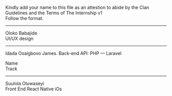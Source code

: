 Kindly add your name to this file as an attestion to abide by the Clan Guidelines and the Terms of The Internship v1
<br/> Follow the format.<br/> 
___
Oloko Babajide  <br/>
UI/UX design
___
Idada Osaigbovo James.
Back-end API: PHP — Laravel

Name <br/>
Track

___
Suulola Oluwaseyi <br/>
Front End React Native iOs
